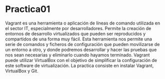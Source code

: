 # Practica01
Vagrant es una herramienta o aplicación de líneas de comando utilizada en el sector IT, especialmente por desarrolladores. Permite la creación de entornos de desarrollo virtualizados que pueden ser reproducidos y compartidos de una forma muy fácil.
Esta herramienta nos permite una serie de comandos y ficheros de configuración que pueden movilizarse de un entorno a otro, y donde podremos desarrollar y hacer las pruebas que nos sean necesarias y eliminarlo cuando hayamos terminado. Vagrant puede utilizar VirtualBox con el objetivo de simplificar la configuración de este software de virtualización.
La practica consiste en instalar Vagrant, VirtualBox y Git.
